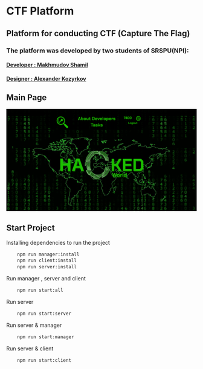 # CTF Platform

## Platform for conducting CTF (Capture The Flag)

### The platform was developed by two students of SRSPU(NPI):
####     [Developer : Makhmudov Shamil]( https://www.linkedin.com/in/shamil-makhmudov-86a9831a9/ )
####     [Designer : Alexander Kozyrkov](https://vk.com/kozyrkov_alll) 






## Main Page 
![Main Page](./images/main_page.png)




## Start Project

Installing dependencies to run the project
```bash
    npm run manager:install  
    npm run client:install 
    npm run server:install 
```

Run manager , server and client
```bash
    npm run start:all
```

Run server 
```bash
    npm run start:server
```

Run server & manager
```bash
    npm run start:manager
```

Run server & client
```bash
    npm run start:client
```


